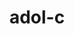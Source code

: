---
title: "adol-c"
layout: cache
categories: [package, develop-2025-03-30]
meta: {"compilers": ["gcc@11.4.0", "intel-oneapi-compilers@2024.2.1"], "num_specs": 2, "num_specs_by_stack": {"e4s": 1, "e4s-oneapi": 1, "root": 2}, "oss": ["ubuntu22.04"], "platforms": ["linux"], "stacks": ["e4s", "e4s-oneapi", "root"], "targets": ["x86_64_v3"], "versions": ["2.7.2"]}
spec_details: [{"compiler": "intel-oneapi-compilers@2024.2.1", "hash": "7mmyoubhiwop5fdfhml7dlicohkcyc2z", "os": "ubuntu22.04", "platform": "linux", "size": "-", "stacks": ["e4s-oneapi", "root"], "target": "x86_64_v3", "variants": ["~advanced_branching", "+atrig_erf", "~boost", "build_system=autotools", "+doc", "+examples", "~openmp", "patches:=715b878", "~sparse", "+stdczero", "+traceless_refcounting"], "versions": ["2.7.2"]}, {"compiler": "gcc@11.4.0", "hash": "oldrr2b4lojq2mogsbedxjaoqjpl3ynl", "os": "ubuntu22.04", "platform": "linux", "size": "-", "stacks": ["e4s", "root"], "target": "x86_64_v3", "variants": ["~advanced_branching", "+atrig_erf", "~boost", "build_system=autotools", "+doc", "+examples", "~openmp", "patches:=715b878", "~sparse", "+stdczero", "+traceless_refcounting"], "versions": ["2.7.2"]}]
---